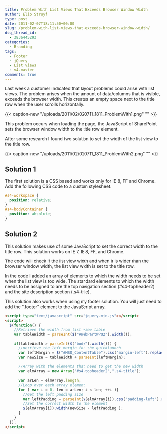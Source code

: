 ```yaml
---
title: Problem With List Views That Exceeds Browser Window Width
author: Elio Struyf
type: post
date: 2011-02-07T18:11:50+00:00
slug: /problem-with-list-views-that-exceeds-browser-window-width/
dsq_thread_id:
  - 3836445293
categories:
  - Branding
tags:
  - Footer
  - jQuery
  - List views
  - v4.master
comments: true
---
```


Last week a customer indicated that layout problems could arise with list views. The problem arises when the amount of data/columns that is visible, exceeds the browser width. This creates an empty space next to the title row when the user scrolls horizontally.

{{< caption-new "/uploads/2011/02/020711_1811_ProblemWith1.png" "" >}}

This problem occurs when loading the page, the JavaScript of SharePoint sets the browser window width to the title row element.

After some research I found two solution to set the width of the list view to the title row.

{{< caption-new "/uploads/2011/02/020711_1811_ProblemWith2.png" "" >}}

## Solution 1

The first solution is a CSS based and works only for IE 8, FF and Chrome. Add the following CSS code to a custom stylesheet.

```css
#s4-workspace {
  position: relative;
}
#s4-bodyContainer {
  position: absolute;
}
```

## Solution 2

This solution makes use of some JavaScript to set the correct width to the title row. This solution works on IE 7, IE 8, FF, and Chrome.

The code will check if the list view width and when it is wider than the browser window width, the list view width is set to the title row.

In the code I added an array of elements to which the width needs to be set when the list view is too wide. The standard elements to which the width needs to be assigned to are the top navigation section (#s4-topheader2) and the site description section (.s4-title).

This solution also works when using my footer solution. You will just need to add the ".footer" element to the JavaScript array.

```html
<script type="text/javascript" src="jquery.min.js"></script>
<script>
  $(function() {
    //Retrieve the width from list view table
    var tableWidth = parseInt($("#WebPartWPQ2").width());
    
    if(tableWidth > parseInt($("body").width())) {
      //Retrieve the left margin for the quicklaunch
      var leftMargin = $("#MSO_ContentTable").css("margin-left").replace("px", "");
      var newSize = tableWidth + parseInt(leftMargin);
      
      //Array with the elements that need to get the new width
      var elmArray = new Array("#s4-topheader2",".s4-title");
      
      var arLen = elmArray.length;
      //Loop over each array element
      for ( var i = 0, len = arLen; i < len; ++i ){
        //Get the left padding size
        var leftPadding = parseInt($(elmArray[i]).css("padding-left").replace("px", ""));
        //Set the correct width to the element
        $(elmArray[i]).width(newSize - leftPadding );
      }
    }
  });
</script>
```